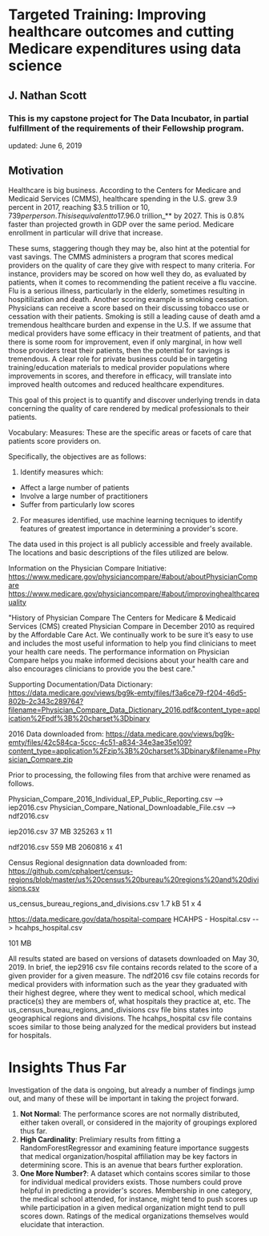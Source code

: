 # Targeted Training: Improving healthcare outcomes and cutting Medicare expenditures using data science
## J. Nathan Scott
### This is my capstone project for The Data Incubator, in partial fulfillment of the requirements of their Fellowship program.
updated: June 6, 2019

## Motivation

Healthcare is big business. According to the Centers for Medicare and Medicaid Services (CMMS), healthcare spending in the U.S. grew 3.9 percent in 2017, reaching $3.5 trillion or $10,739 per person. This is equivalent to 17.9% of the nation's GDP. Moreover, it is projected to grow at an average annual rate of 5.5% per year for 2018-2027. If that projection bears out, annual healthcare spending in the U.S. will reach **_$6.0 trillion_** by 2027. This is 0.8% faster than projected growth in GDP over the same period. Medicare enrollment in particular will drive that increase.

These sums, staggering though they may be, also hint at the potential for vast savings. The CMMS administers a program that scores medical providers on the quality of care they give with respect to many 
criteria. For instance, providers may be scored on how well they do, as evaluated by patients, when it comes to recommending the patient receive a flu vaccine. Flu is a serious illness, particularly in 
the elderly, sometimes resulting in hospitilization and death. Another scoring example is smoking cessation. Physicians can receive a score based on their discussing tobacco use or cessation with their 
patients. Smoking is still a leading cause of death amd a tremendous healthcare burden and expense in the U.S. If we assume that medical providers have some efficacy in their treatment of patients, and 
that there is some room for improvement, even if only marginal, in how well those providers treat their patients, then the potential for savings is tremendous. A clear role for private business could be 
in targeting training/education materials to medical provider populations where improvements in scores, and therefore in efficacy, will translate into improved health outcomes and reduced healthcare 
expenditures.

This goal of this project is to quantify and discover underlying trends in data concerning the quality of care rendered by medical professionals to their patients.

Vocabulary:
Measures: These are the specific areas or facets of care that patients score providers on.

Specifically, the objectives are as follows:

1) Identify measures which:
 - Affect a large number of patients
 - Involve a large number of practitioners
 - Suffer from particularly low scores 

2) For measures identified, use machine learning tecniques to identify features of greatest importance in determining a provider's score.

The data used in this project is all publicly accessible and freely available. The locations and basic descriptions of the files utilized are below.

Information on the Physician Compare Initiative:
https://www.medicare.gov/physiciancompare/#about/aboutPhysicianCompare
https://www.medicare.gov/physiciancompare/#about/improvinghealthcarequality

"History of Physician Compare
The Centers for Medicare & Medicaid Services (CMS) created Physician Compare in December 2010 as required by the Affordable Care Act. We continually work to be sure it’s easy to use and includes the 
most useful information to help you find clinicians to meet your health care needs. The performance information on Physician Compare helps you make informed decisions about your health care and also 
encourages clinicians to provide you the best care."

Supporting Documentation/Data Dictionary:
https://data.medicare.gov/views/bg9k-emty/files/f3a6ce79-f204-46d5-802b-2c343c289764?filename=Physician_Compare_Data_Dictionary_2016.pdf&content_type=application%2Fpdf%3B%20charset%3Dbinary

2016 Data downloaded from:
https://data.medicare.gov/views/bg9k-emty/files/42c584ca-5ccc-4c51-a834-34e3ae35e109?content_type=application%2Fzip%3B%20charset%3Dbinary&filename=Physician_Compare.zip

Prior to processing, the following files from that archive were renamed as follows.

Physician_Compare_2016_Individual_EP_Public_Reporting.csv --> iep2016.csv
Physician_Compare_National_Downloadable_File.csv --> ndf2016.csv

iep2016.csv
37 MB
325263 x 11

ndf2016.csv
559 MB
2060816 x 41

Census Regional designnation data downloaded from:
https://github.com/cphalpert/census-regions/blob/master/us%20census%20bureau%20regions%20and%20divisions.csv

us_census_bureau_regions_and_divisions.csv
1.7 kB
51 x 4

https://data.medicare.gov/data/hospital-compare
HCAHPS - Hospital.csv --> hcahps_hospital.csv

101 MB

All results stated are based on versions of datasets downloaded on May 30, 2019. In brief, the iep2916 csv file contains records related to the score of a given provider for a given measure. The ndf2016 
csv file cotains records for medical providers with information such as the year they graduated with their highest degree, where they went to medical school, which medical practice(s) they are members 
of, what hospitals they practice at, etc. The us_census_bureau_regions_and_divisions csv file bins states into geographical regions and divisions. The hcahps_hospital csv file contains scoes similar to 
those being analyzed for the medical providers but instead for hospitals.

# Insights Thus Far
Investigation of the data is ongoing, but already a number of findings jump out, and many of these will be important in taking the project forward.

1) **Not Normal**: The performance scores are not normally distributed, either taken overall, or considered in the majority of groupings explored thus far.
2) **High Cardinality**: Prelimiary results from fitting a RandomForestRegressor and examining feature importance suggests that medical organization/hospital affiliation may be key factors in 
determining score. This is an avenue that bears further exploration.
3) **One More Number?**: A dataset which contains scores similar to those for individual medical providers exists. Those numbers could prove helpful in predicting a provider's scores. Membership in one 
category, the medical school attended, for instance, might tend to push scores up while participation in a given medical organization might tend to pull scores down. Ratings of the medical organizations 
themselves would elucidate that interaction.
